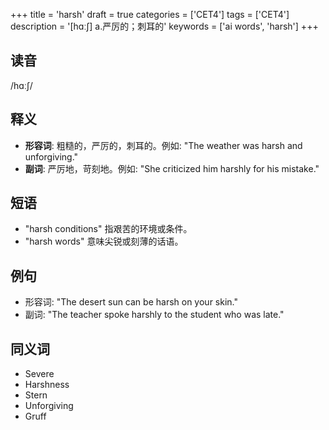 +++
title = 'harsh'
draft = true
categories = ['CET4']
tags = ['CET4']
description = '[hɑː∫] a.严厉的；刺耳的'
keywords = ['ai words', 'harsh']
+++

## 读音
/hɑːʃ/

## 释义
- **形容词**: 粗糙的，严厉的，刺耳的。例如: "The weather was harsh and unforgiving."
- **副词**: 严厉地，苛刻地。例如: "She criticized him harshly for his mistake."

## 短语
- "harsh conditions" 指艰苦的环境或条件。
- "harsh words" 意味尖锐或刻薄的话语。

## 例句
- 形容词: "The desert sun can be harsh on your skin."
- 副词: "The teacher spoke harshly to the student who was late."

## 同义词
- Severe
- Harshness
- Stern
- Unforgiving
- Gruff
